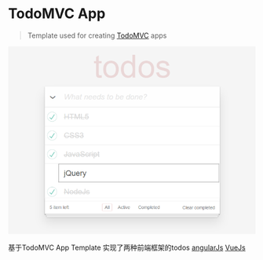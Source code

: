 # TodoMVC App

> Template used for creating [TodoMVC](http://todomvc.com) apps

![](todos.png)



基于TodoMVC App Template 实现了两种前端框架的todos
[angularJs](https://xiong34664.github.io/todomvc/todomvc-app-angularjs)
[VueJs](https://xiong34664.github.io/todomvc/todomvc-app-vuejs)